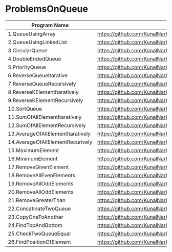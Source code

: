 # ProblemsOnQueue

| Program Name             | Link Of Souce code                                                                   |
| ----------------- | ------------------------------------------------------------------ |
1.QueueUsingArray   |https://github.com/KunalNarkhedePatil/LogicBuilding/blob/main/Queue/QueueUsingArray.cpp
2.QueueUsingLinkedList   |https://github.com/KunalNarkhedePatil/LogicBuilding/blob/main/Queue/QueueUsingLinkedList.cpp
3.CircularQueue   |https://github.com/KunalNarkhedePatil/LogicBuilding/blob/main/Queue/CircularQueue.cpp
4.DoubleEndedQueue   |https://github.com/KunalNarkhedePatil/LogicBuilding/blob/main/Queue/DoubleEndedQueue.cpp
5.PriorityQueue   |https://github.com/KunalNarkhedePatil/LogicBuilding/blob/main/Queue/DoubleEndedQueue.cpp
6.ReverseQueueItarative   |https://github.com/KunalNarkhedePatil/LogicBuilding/blob/main/Queue/ReverseQueueItarative.cpp
7.ReverseQueueRecursively   |https://github.com/KunalNarkhedePatil/LogicBuilding/blob/main/Queue/ReverseQueueRecursively.cpp
8.ReverseKElementItaratively   |https://github.com/KunalNarkhedePatil/LogicBuilding/blob/main/Queue/ReverseKElementItaratively.cpp
9.ReverseKElementRecursively   |https://github.com/KunalNarkhedePatil/LogicBuilding/blob/main/Queue/ReverseKElementRecursively.cpp
10.SortQueue   |https://github.com/KunalNarkhedePatil/LogicBuilding/blob/main/Queue/SortQueue.cpp
11.SumOfAllElementItaratively   |https://github.com/KunalNarkhedePatil/LogicBuilding/blob/main/Queue/SumOfAllElementItaratively.cpp
12.SumOfAllElementRecursively   |https://github.com/KunalNarkhedePatil/LogicBuilding/blob/main/Queue/SumOfAllElementRecursively.cpp
13.AverageOfAllElementItaratively   |https://github.com/KunalNarkhedePatil/LogicBuilding/tree/main/FundamentalProblems
14.AverageOfAllElementRecurively   |https://github.com/KunalNarkhedePatil/LogicBuilding/tree/main/FundamentalProblems
15.MaximumElement   |https://github.com/KunalNarkhedePatil/LogicBuilding/blob/main/Queue/MaximumElement.cpp
16.MinimumElement   |https://github.com/KunalNarkhedePatil/LogicBuilding/blob/main/Queue/MinimumElement.cpp
17.RemoveGivenElement   |https://github.com/KunalNarkhedePatil/LogicBuilding/blob/main/Queue/RemoveGivenElement.cpp
18.RemoveAllEvenElements   |https://github.com/KunalNarkhedePatil/LogicBuilding/blob/main/Queue/RemoveAllEvenElements.cpp
19.RemoveAllOddElements   |https://github.com/KunalNarkhedePatil/LogicBuilding/blob/main/Queue/RemoveAllOddElements.cpp
20.RemoveAllOddElements   |https://github.com/KunalNarkhedePatil/LogicBuilding/blob/main/Queue/RemoveAllOddElements.cpp
21.RemoveGreaterThan   |https://github.com/KunalNarkhedePatil/LogicBuilding/blob/main/Queue/RemoveGreaterThan.cpp
22.ConcatinateTwoQueue   |https://github.com/KunalNarkhedePatil/LogicBuilding/blob/main/Queue/ConcatinateTwoQueue.cpp
23.CopyOneToAnother   |https://github.com/KunalNarkhedePatil/LogicBuilding/blob/main/Queue/CopyOneToAnother.cpp
24.FindTopAndBottom   |https://github.com/KunalNarkhedePatil/LogicBuilding/blob/main/Queue/FindTopAndBottom.cpp
25.CheckTwoQueueEqual   |https://github.com/KunalNarkhedePatil/LogicBuilding/blob/main/Queue/CheckTwoQueueEqual.cpp
26.FindPositionOfElement   |https://github.com/KunalNarkhedePatil/LogicBuilding/blob/main/Queue/FindPositionOfElement.cpp